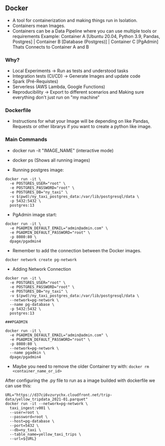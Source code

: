 ## Docker
- A tool for containerization and making things run in Isolation.
- Containers mean Images.
- Containers can be a Data Pipeline where you can use multiple tools or requirements Example: Container A [Ubuntu 20.04, Python 3.9, Pandas, Postgres] | Container B [Database (Postgres)] | Container C [PgAdmin] Thats Connects to Container A and B
### Why?
- Local Experiments -> Run as tests and understood tasks
- Integration tests (CI/CD) -> Generate Images and update code
- Spark (Pré-Requistes)
- Serverless (AWS Lambda, Google Functions)
- Reproducibility -> Export to different scenarios and Making sure everything don't just run on "my machine"

### Dockerfile
- Instructions for what your Image will be depending on like Pandas, Requests or other librarys if you want to create a python like image.


### Main Commands
- docker run -it "IMAGE_NAME" (interactive mode)
- docker ps (Shows all running images)

- Running postgres image:
```
docker run -it \
  -e POSTGRES_USER="root" \
  -e POSTGRES_PASSWORD="root" \
  -e POSTGRES_DB="ny_taxi" \
  -v $(pwd)/ny_taxi_postgres_data:/var/lib/postgresql/data \
  -p 5432:5432 \
  postgres:13
``` 

- PgAdmin image start:
```
docker run -it \
  -e PGADMIN_DEFAULT_EMAIL="admin@admin.com" \
  -e PGADMIN_DEFAULT_PASSWORD="root" \
  -p 8080:80 \
  dpage/pgadmin4
``` 

- Remember to add the connection between the Docker images.
```
docker network create pg-network
```

- Adding Network Connection
```
docker run -it \
  -e POSTGRES_USER="root" \
  -e POSTGRES_PASSWORD="root" \
  -e POSTGRES_DB="ny_taxi" \
  -v $(pwd)/ny_taxi_postgres_data:/var/lib/postgresql/data \
  --network=pg-network \
  --name pg-database \
  -p 5432:5432 \
  postgres:13

###PGADMIN

docker run -it \
  -e PGADMIN_DEFAULT_EMAIL="admin@admin.com" \
  -e PGADMIN_DEFAULT_PASSWORD="root" \
  -p 8080:80 \
  --network=pg-network \
  --name pgadmin \
  dpage/pgadmin4
``` 
- Maybe you need to remove the older Container try with: ``` docker rm <container_name_or_id> ``` 


After configuring the .py file to run as a image builded with dockerfile we can use this:
```
URL="https://d37ci6vzurychx.cloudfront.net/trip-data/yellow_tripdata_2021-01.parquet"
docker run -it --network=pg-network \
  taxi_ingest:v001 \
  --user=root \
  --password=root \
  --host=pg-database \
  --port=5432 \
  --db=ny_taxi \
  --table_name=yellow_taxi_trips \
  --url=${URL}
```